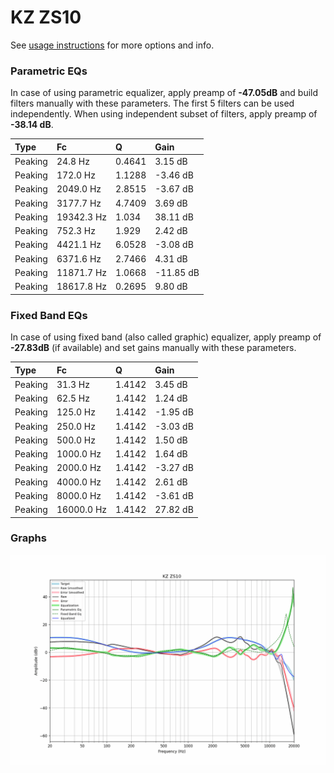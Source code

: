# KZ ZS10
See [usage instructions](https://github.com/jaakkopasanen/AutoEq#usage) for more options and info.

### Parametric EQs
In case of using parametric equalizer, apply preamp of **-47.05dB** and build filters manually
with these parameters. The first 5 filters can be used independently.
When using independent subset of filters, apply preamp of **-38.14 dB**.

| Type    | Fc         |      Q | Gain      |
|:--------|:-----------|:-------|:----------|
| Peaking | 24.8 Hz    | 0.4641 | 3.15 dB   |
| Peaking | 172.0 Hz   | 1.1288 | -3.46 dB  |
| Peaking | 2049.0 Hz  | 2.8515 | -3.67 dB  |
| Peaking | 3177.7 Hz  | 4.7409 | 3.69 dB   |
| Peaking | 19342.3 Hz | 1.034  | 38.11 dB  |
| Peaking | 752.3 Hz   | 1.929  | 2.42 dB   |
| Peaking | 4421.1 Hz  | 6.0528 | -3.08 dB  |
| Peaking | 6371.6 Hz  | 2.7466 | 4.31 dB   |
| Peaking | 11871.7 Hz | 1.0668 | -11.85 dB |
| Peaking | 18617.8 Hz | 0.2695 | 9.80 dB   |

### Fixed Band EQs
In case of using fixed band (also called graphic) equalizer, apply preamp of **-27.83dB**
(if available) and set gains manually with these parameters.

| Type    | Fc         |      Q | Gain     |
|:--------|:-----------|:-------|:---------|
| Peaking | 31.3 Hz    | 1.4142 | 3.45 dB  |
| Peaking | 62.5 Hz    | 1.4142 | 1.24 dB  |
| Peaking | 125.0 Hz   | 1.4142 | -1.95 dB |
| Peaking | 250.0 Hz   | 1.4142 | -3.03 dB |
| Peaking | 500.0 Hz   | 1.4142 | 1.50 dB  |
| Peaking | 1000.0 Hz  | 1.4142 | 1.64 dB  |
| Peaking | 2000.0 Hz  | 1.4142 | -3.27 dB |
| Peaking | 4000.0 Hz  | 1.4142 | 2.61 dB  |
| Peaking | 8000.0 Hz  | 1.4142 | -3.61 dB |
| Peaking | 16000.0 Hz | 1.4142 | 27.82 dB |

### Graphs
![](./KZ%20ZS10.png)